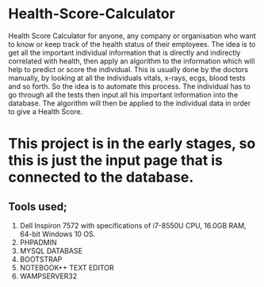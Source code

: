 # Health-Score-Calculator
Health Score Calculator for anyone, any company or organisation who want to know or keep track of the health status of their employees. The idea is to get all the important individual information that is directly and indirectly correlated with health, then apply an algorithm to the information which will help to predict or score the individual. This is usually done by the doctors manually, by looking at all the individuals vitals, x-rays, ecgs, blood tests and so forth. So the idea is to automate this process. The individual has to go through all the tests then input all his important information into the database. The algorithm will then be applied to the individual data in order to give a Health Score.

# This project is in the early stages, so this is just the input page that is connected to the database. 

## Tools used;
1. Dell Inspiron 7572 with specifications of i7-8550U CPU, 16.0GB RAM, 64-bit Windows 10 OS. 
2. PHPADMIN
3. MYSQL DATABASE
4. BOOTSTRAP
5. NOTEBOOK++ TEXT EDITOR
6. WAMPSERVER32

